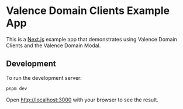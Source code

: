 # Valence Domain Clients Example App

This is a [Next.js](https://nextjs.org) example app that demonstrates using Valence Domain Clients and the Valence Domain Modal.

## Development
To run the development server:

```bash
pnpm dev
```

Open [http://localhost:3000](http://localhost:3000) with your browser to see the result.

